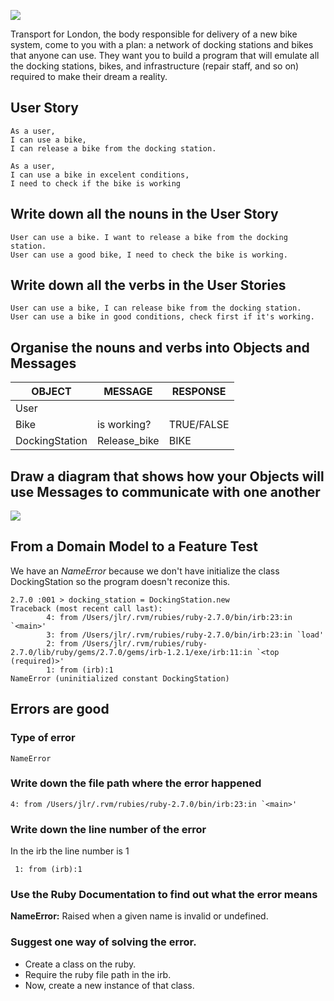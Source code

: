 ![](https://placehold.it/950x200/374c53/FFFFFF/?text=Boris+Bikes)

Transport for London, the body responsible for delivery of a new bike system, come to you with a plan: a network of docking stations and bikes that anyone can use. They want you to build a program that will emulate all the docking stations, bikes, and infrastructure (repair staff, and so on) required to make their dream a reality.

## User Story
```
As a user,
I can use a bike,
I can release a bike from the docking station.
```
```
As a user,
I can use a bike in excelent conditions,
I need to check if the bike is working
````
## Write down all the nouns in the User Story
```
User can use a bike. I want to release a bike from the docking station.
User can use a good bike, I need to check the bike is working.
```
## Write down all the verbs in the User Stories
```
User can use a bike, I can release bike from the docking station.
User can use a bike in good conditions, check first if it's working.
```

## Organise the nouns and verbs into Objects and Messages

| OBJECT | MESSAGE |RESPONSE|
|--------|---------|--------|
|User|||
|Bike|is working?|TRUE/FALSE|
|DockingStation|Release_bike|BIKE|

## Draw a diagram that shows how your Objects will use Messages to communicate with one another
<img src="https://github.com/xavierloos/boris_bikes/blob/main/users_diagram.png">

## From a Domain Model to a Feature Test
We have an *NameError* because we don't have initialize the class DockingStation so the program doesn't reconize this.
```
2.7.0 :001 > docking_station = DockingStation.new
Traceback (most recent call last):
        4: from /Users/jlr/.rvm/rubies/ruby-2.7.0/bin/irb:23:in `<main>'
        3: from /Users/jlr/.rvm/rubies/ruby-2.7.0/bin/irb:23:in `load'
        2: from /Users/jlr/.rvm/rubies/ruby-2.7.0/lib/ruby/gems/2.7.0/gems/irb-1.2.1/exe/irb:11:in `<top (required)>'
        1: from (irb):1
NameError (uninitialized constant DockingStation)
```
## Errors are good
### Type of error
```
NameError
```
### Write down the file path where the error happened
```
4: from /Users/jlr/.rvm/rubies/ruby-2.7.0/bin/irb:23:in `<main>'
```
### Write down the line number of the error
In the irb the line number is 1
```
 1: from (irb):1
```
### Use the Ruby Documentation to find out what the error means
**NameError:** Raised when a given name is invalid or undefined.

### Suggest one way of solving the error.
- Create a class on the ruby.
- Require the ruby file path in the irb.
- Now, create a new instance of that class.
